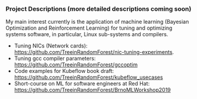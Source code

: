 ### Project Descriptions (more detailed descriptions coming soon)

My main interest currently is the application of machine learning (Bayesian Optimization and Reinforcement Learning) for tuning and optimizing systems software, in particular, Linux sub-systems and compilers.

* Tuning NICs (Network cards): https://github.com/TreeinRandomForest/nic-tuning-experiments.
* Tuning gcc compiler parameters: https://github.com/TreeinRandomForest/gccoptim
* Code examples for Kubeflow book draft: https://github.com/TreeinRandomForest/kubeflow_usecases
* Short-course on ML for software engineers at Red Hat: https://github.com/TreeinRandomForest/BrnoMLWorkshop2019

<!--
**TreeinRandomForest/TreeinRandomForest** is a ✨ _special_ ✨ repository because its `README.md` (this file) appears on your GitHub profile.

Here are some ideas to get you started:

- 🔭 I’m currently working on ...
- 🌱 I’m currently learning ...
- 👯 I’m looking to collaborate on ...
- 🤔 I’m looking for help with ...
- 💬 Ask me about ...
- 📫 How to reach me: ...
- 😄 Pronouns: ...
- ⚡ Fun fact: ...
-->
